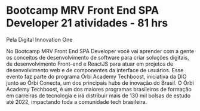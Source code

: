 # Bootcamp MRV Front End SPA Developer  21 atividades - 81 hrs

Pela Digital Innovation One

No Bootcamp MRV Front End SPA Developer você vai aprender com a gente os conceitos de desenvolvimento de software para criar soluções digitais, de desenvolvimento Front-end e ReactJS para atuar em projetos de desenvolvimento web e de componentes da interface de usuários. Esse evento faz parte do programa Órbi Academy Techboost, iniciativa da DIO junto ao Órbi Conecta, um dos principais hubs de inovação do Brasil. O Órbi Academy Techboost, é um dos maiores programas brasileiros de formação em carreiras de tecnologia e irá distribuir mais de 130 mil bolsas de estudo até 2022, impactando toda a comunidade tech brasileira.

